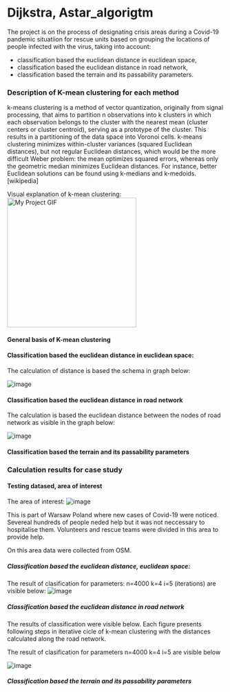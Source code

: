 # Dijkstra, Astar_algorigtm

The project is on the process of designating crisis areas during a Covid-19 pandemic situatiion for rescue units based on grouping the locations of people infected with the virus, taking into account:

- classification based the euclidean distance in euclidean space,
- classification based the euclidean distance in road network,
- classification based the terrain and its passability parameters.

### Description of K-mean clustering for each method

k-means clustering is a method of vector quantization, originally from signal processing, that aims to partition n observations into k clusters in which each observation belongs to the cluster with the nearest mean (cluster centers or cluster centroid), serving as a prototype of the cluster. This results in a partitioning of the data space into Voronoi cells. k-means clustering minimizes within-cluster variances (squared Euclidean distances), but not regular Euclidean distances, which would be the more difficult Weber problem: the mean optimizes squared errors, whereas only the geometric median minimizes Euclidean distances. For instance, better Euclidean solutions can be found using k-medians and k-medoids.[wikipedia]


Visual explanation of k-mean clustering:
<img src="https://upload.wikimedia.org/wikipedia/commons/e/ea/K-means_convergence.gif" alt="My Project GIF" width="300" height="300">

#### General basis of K-mean clustering

#### Classification based the euclidean distance in euclidean space:

The calculation of distance is based the schema in graph below:

![image](https://user-images.githubusercontent.com/45630165/153833054-0c2d4470-9c35-4f3a-99f3-bdb0a999a88a.png)

#### Classification based the euclidean distance in road network

The calculation is based the euclidean distance between the nodes of road network as visible in the graph below:

![image](https://user-images.githubusercontent.com/45630165/153853080-f2992276-493a-465b-9c2c-d298299056ea.png)

#### Classification based the terrain and its passability parameters

### Calculation results for case study

#### Testing datased, area of interest

The area of interest:
![image](https://user-images.githubusercontent.com/45630165/153831898-61d0604e-36f7-42e8-ba6b-a1f8a878ed18.png)

This is part of Warsaw Poland where new cases of Covid-19 were noticed. Severeal hundreds of people neded help but it was not neccessary to hospitalise them. Volunteers and rescue teams were divided in this area to provide help.

On this area data were collected from OSM.

##### Classification based the euclidean distance, euclidean space:

The result of clasification for parameters:
n=4000
k=4
i=5 (iterations)
are visible below:
![image](https://user-images.githubusercontent.com/45630165/153856381-9089c253-c601-404b-9594-c8a7744b4a06.png)

##### Classification based the euclidean distance in road network

The results of classification were visible below. Each figure presents following steps in iterative cicle of k-mean clustering with the distances calculated along the road network.

The result of clasification for parameters
n=4000
k=4
i=5
are visible below

![image](https://user-images.githubusercontent.com/45630165/153856174-dab4548f-6c28-4746-a386-74ac400897a5.png)


##### Classification based the terrain and its passability parameters
